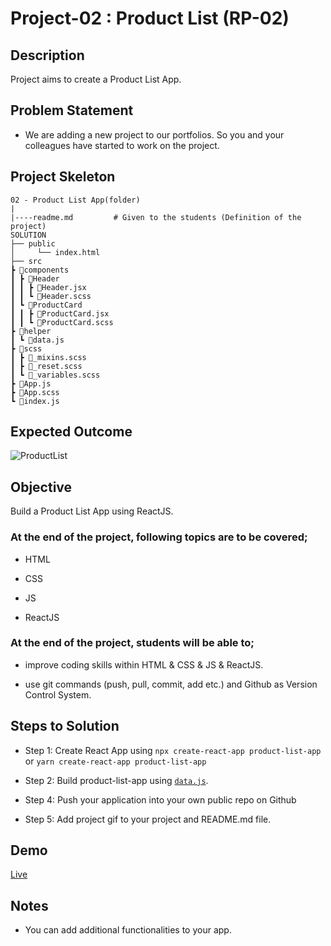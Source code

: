 
# Project-02 : Product List (RP-02)

## Description

Project aims to create a Product List App.

## Problem Statement

- We are adding a new project to our portfolios. So you and your colleagues have started to work on the project.

## Project Skeleton

```
02 - Product List App(folder)
|
|----readme.md         # Given to the students (Definition of the project)
SOLUTION
├── public
│     └── index.html
├── src
┣ 📂components
┃ ┣ 📂Header
┃ ┃ ┣ 📜Header.jsx
┃ ┃ ┗ 📜Header.scss
┃ ┗ 📂ProductCard
┃ ┃ ┣ 📜ProductCard.jsx
┃ ┃ ┗ 📜ProductCard.scss
┣ 📂helper
┃ ┗ 📜data.js
┣ 📂scss
┃ ┣ 📜_mixins.scss
┃ ┣ 📜_reset.scss
┃ ┗ 📜_variables.scss
┣ 📜App.js
┣ 📜App.scss
┗ 📜index.js
```

## Expected Outcome

![ProductList](productlist.gif)

## Objective

Build a Product List App using ReactJS.

### At the end of the project, following topics are to be covered;

- HTML

- CSS

- JS

- ReactJS

### At the end of the project, students will be able to;

- improve coding skills within HTML & CSS & JS & ReactJS.

- use git commands (push, pull, commit, add etc.) and Github as Version Control System.

## Steps to Solution

- Step 1: Create React App using `npx create-react-app product-list-app` or `yarn create-react-app product-list-app`

- Step 2: Build product-list-app using [`data.js`](./data.js).

- Step 4: Push your application into your own public repo on Github

- Step 5: Add project gif to your project and README.md file.


## Demo
[Live](https://product-list-projects.vercel.app/)

## Notes

- You can add additional functionalities to your app.